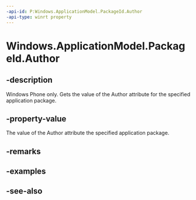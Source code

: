 ----api-id: P:Windows.ApplicationModel.PackageId.Author
-api-type: winrt property
---<!-- Property syntaxpublic string Author { get; }--># Windows.ApplicationModel.PackageId.Author## -descriptionWindows Phone only. Gets the value of the Author attribute for the specified application package.## -property-valueThe value of the Author attribute the specified application package.## -remarks## -examples## -see-also